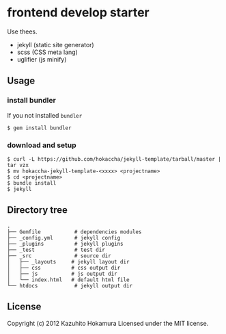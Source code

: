 # frontend develop starter

Use thees.

* jekyll (static site generator)
* scss (CSS meta lang)
* uglifier (js minify)

## Usage

### install bundler

If you not installed `bundler`

    $ gem install bundler

### download and setup

    $ curl -L https://github.com/hokaccha/jekyll-template/tarball/master | tar vzx
    $ mv hokaccha-jekyll-template-<xxxx> <projectname>
    $ cd <projectname>
    $ bundle install
    $ jekyll

## Directory tree

    .
    ├── Gemfile           # dependencies modules
    ├── _config.yml       # jekyll config
    ├── _plugins          # jekyll plugins
    ├── _test             # test dir
    ├── _src              # source dir
    │   ├── _layouts     # jekyll layout dir
    │   ├── css          # css output dir
    │   ├── js           # js output dir
    │   └── index.html   # default html file
    └── htdocs            # jekyll output dir

## License

Copyright (c) 2012 Kazuhito Hokamura
Licensed under the MIT license.
